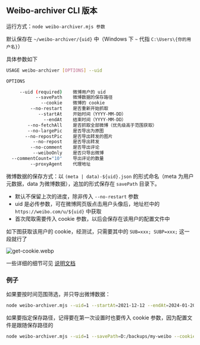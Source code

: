 ## Weibo-archiver CLI 版本

运行方式：`node weibo-archiver.mjs 参数`

默认保存在 `~/weibo-archiver/{uid}` 中（Windows 下 `~` 代指 `C:\Users\{你的用户名}`）

具体参数如下

```bash
USAGE weibo-archiver [OPTIONS] --uid

OPTIONS

     --uid (required)    微博用户的 uid
           --savePath    微博数据的保存路径
             --cookie    微博的 cookie
         --no-restart    是否重新开始抓取
            --startAt    开始时间（YYYY-MM-DD）
              --endAt    结束时间（YYYY-MM-DD）
        --no-fetchAll    是否抓取全部微博（优先级高于范围获取）
        --no-largePic    是否导出为原图
       --no-repostPic    是否导出转发的图片
          --no-repost    是否导出转发
         --no-comment    是否导出评论
          --weiboOnly    是否只导出微博
  --commentCount="10"    导出评论的数量
         --proxyAgent    代理地址
```

微博数据的保存方式：以 `(meta | data)-${uid}.json` 的形式命名（meta 为用户元数据，data 为微博数据），追加的形式保存在 `savePath` 目录下。

- 默认不保留上次的进度，除非传入 `--no-restart` 参数
- uid 是必传参数，可在微博网页版点击用户头像后，地址栏中的 `https://weibo.com/u/${uid}` 中获取
- 首次爬取需要传入 cookie 参数，以后会保存在该用户的配置文件中

如下图获取该用户的 cookie，经测试，只需要其中的 `SUB=xxx; SUBP=xxx;` 这一段就行了

![get-cookie.webp](https://p.chilfish.top/get-cookie.webp)

一些详细的细节可见 [说明文档](https://docs.qq.com/doc/DTWttbXlMUGxZZnZq)

### 例子

如果要按时间范围筛选，并只导出微博数据：

```bash
node weibo-archiver.mjs --uid=1 --startAt=2021-12-12 --endAt=2024-01-20 --restart=false --weiboOnly
```

如果要指定保存路径，记得要在第一次设置时也要传入 cookie 参数，因为配置文件是跟随保存路径的

```bash
node weibo-archiver.mjs --uid=1 --savePath=D:/backups/my-weibo --cookie=your_cookie
```
